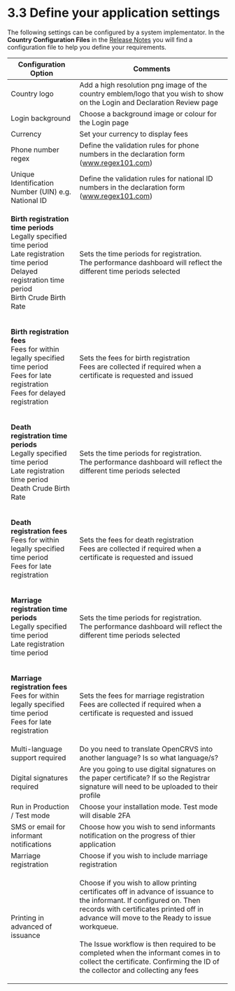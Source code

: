 # 3.3 Define your application settings

The following settings can be configured by a system implementator. In the **Country Configuration Files** in the [Release Notes](../../../v1.9.0/general/v1.9-release-notes.md#configuration-template-files) you will find a configuration file to help you define your requirements.

| Configuration Option                                                                                                                                                                    | Comments                                                                                                                                                                                                                                                                                                                                                                                               |
| --------------------------------------------------------------------------------------------------------------------------------------------------------------------------------------- | ------------------------------------------------------------------------------------------------------------------------------------------------------------------------------------------------------------------------------------------------------------------------------------------------------------------------------------------------------------------------------------------------------ |
| Country logo                                                                                                                                                                            | Add a high resolution png image of the country emblem/logo that you wish to show on the Login and Declaration Review page                                                                                                                                                                                                                                                                              |
| Login background                                                                                                                                                                        | Choose a background image or colour for the Login page                                                                                                                                                                                                                                                                                                                                                 |
| Currency                                                                                                                                                                                | Set your currency to display fees                                                                                                                                                                                                                                                                                                                                                                      |
| Phone number regex                                                                                                                                                                      | Define the validation rules for phone numbers in the declaration form (www.regex101.com)                                                                                                                                                                                                                                                                                                               |
| Unique Identification Number (UIN) e.g. National ID                                                                                                                                     | Define the validation rules for national ID numbers in the declaration form (www.regex101.com)                                                                                                                                                                                                                                                                                                         |
| <p><strong>Birth registration time periods</strong><br>Legally specified time period<br>Late registration time period<br>Delayed registration time period<br>Birth Crude Birth Rate</p> | <p>Sets the time periods for registration.<br>The performance dashboard will reflect the different time periods selected</p>                                                                                                                                                                                                                                                                           |
| <p><strong>Birth registration fees</strong><br>Fees for within legally specified time period<br>Fees for late registration<br>Fees for delayed registration</p>                         | <p>Sets the fees for birth registration<br>Fees are collected if required when a certificate is requested and issued</p>                                                                                                                                                                                                                                                                               |
| <p><strong>Death registration time periods</strong><br>Legally specified time period<br>Late registration time period<br>Death Crude Birth Rate</p>                                     | <p>Sets the time periods for registration.<br>The performance dashboard will reflect the different time periods selected</p>                                                                                                                                                                                                                                                                           |
| <p><strong>Death registration fees</strong><br>Fees for within legally specified time period<br>Fees for late registration</p>                                                          | <p>Sets the fees for death registration<br>Fees are collected if required when a certificate is requested and issued</p>                                                                                                                                                                                                                                                                               |
| <p><strong>Marriage registration time periods</strong><br>Legally specified time period<br>Late registration time period</p>                                                            | <p>Sets the time periods for registration.<br>The performance dashboard will reflect the different time periods selected</p>                                                                                                                                                                                                                                                                           |
| <p><strong>Marriage registration fees</strong><br>Fees for within legally specified time period<br>Fees for late registration</p>                                                       | <p>Sets the fees for marriage registration<br>Fees are collected if required when a certificate is requested and issued</p>                                                                                                                                                                                                                                                                            |
| Multi-language support required                                                                                                                                                         | Do you need to translate OpenCRVS into another language? Is so what language/s?                                                                                                                                                                                                                                                                                                                        |
| Digital signatures required                                                                                                                                                             | Are you going to use digital signatures on the paper certificate? If so the Registrar signature will need to be uploaded to their profile                                                                                                                                                                                                                                                              |
| Run in Production / Test mode                                                                                                                                                           | Choose your installation mode. Test mode will disable 2FA                                                                                                                                                                                                                                                                                                                                              |
| SMS or email for informant notifications                                                                                                                                                | Choose how you wish to send informants notification on the progress of thier application                                                                                                                                                                                                                                                                                                               |
| Marriage registration                                                                                                                                                                   | Choose if you wish to include marriage registration                                                                                                                                                                                                                                                                                                                                                    |
| Printing in advanced of issuance                                                                                                                                                        | <p>Choose if you wish to allow printing certificates off in advance of issuance to the informant. If configured on. Then records with certificates printed off in advance will move to the Ready to issue workqueue.<br><br>The Issue workflow is then required to be completed when the informant comes in to collect the certificate. Confirming the ID of the collector and collecting any fees</p> |
